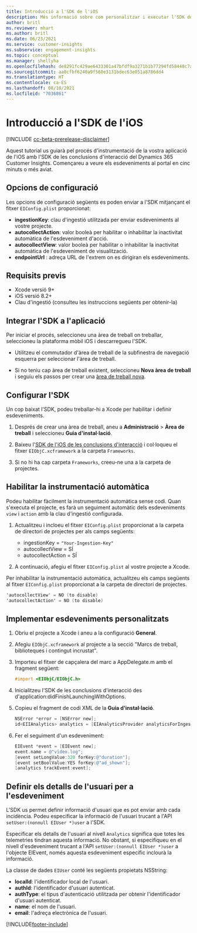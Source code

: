 ```yaml
---
title: Introducció a l'SDK de l'iOS
description: Més informació sobre com personalitzar i executar l'SDK de l'iOS
author: britl
ms.reviewer: mhart
ms.author: britl
ms.date: 06/23/2021
ms.service: customer-insights
ms.subservice: engagement-insights
ms.topic: conceptual
ms.manager: shellyha
ms.openlocfilehash: de8291fc429ae6433301a47bfdf9a3271b1b77294fd58448c7aa6bd0783edc97
ms.sourcegitcommit: aa0cfbf6240a9f560e3131bdec63e051a8786dd4
ms.translationtype: HT
ms.contentlocale: ca-ES
ms.lasthandoff: 08/10/2021
ms.locfileid: "7036861"
---
```

# <a name="get-started-with-the-ios-sdk"></a>Introducció a l'SDK de l'iOS

[!INCLUDE [cc-beta-prerelease-disclaimer](includes/cc-beta-prerelease-disclaimer.md)]

Aquest tutorial us guiarà pel procés d'instrumentació de la vostra aplicació de l'iOS amb l'SDK de les conclusions d'interacció del Dynamics 365 Customer Insights. Començareu a veure els esdeveniments al portal en cinc minuts o més aviat.

## <a name="configuration-options"></a>Opcions de configuració

Les opcions de configuració següents es poden enviar a l'SDK mitjançant el fitxer `EIConfig.plist` proporcionat:

- **ingestionKey**: clau d'ingestió utilitzada per enviar esdeveniments al vostre projecte.
- **autocollectAction**: valor booleà per habilitar o inhabilitar la inactivitat automàtica de l'esdeveniment d'acció.
- **autocollectView**: valor booleà per habilitar o inhabilitar la inactivitat automàtica de l'esdeveniment de visualització.
- **endpointUrl** : adreça URL de l'extrem on es dirigiran els esdeveniments.

## <a name="prerequisites"></a>Requisits previs

- Xcode versió 9+
- iOS versió 8.2+
- Clau d'ingestió (consulteu les instruccions següents per obtenir-la)

## <a name="integrate-the-sdk-into-your-application"></a>Integrar l'SDK a l'aplicació

Per iniciar el procés, seleccioneu una àrea de treball on treballar, seleccioneu la plataforma mòbil iOS i descarregueu l'SDK.

- Utilitzeu el commutador d'àrea de treball de la subfinestra de navegació esquerra per seleccionar l'àrea de treball.

- Si no teniu cap àrea de treball existent, seleccioneu **Nova àrea de treball** i seguiu els passos per crear una [àrea de treball nova](create-workspace.md).

## <a name="configure-the-sdk"></a>Configurar l'SDK

Un cop baixat l'SDK, podeu treballar-hi a Xcode per habilitar i definir esdeveniments.

1. Després de crear una àrea de treball, aneu a **Administració** > **Àrea de treball** i seleccioneu **Guia d'instal·lació**.

1. Baixeu l'[SDK de l'iOS de les conclusions d'interacció](https://download.pi.dynamics.com/sdk/EI-SDKs/ei-ios-sdk.zip) i col·loqueu el fitxer `EIObjC.xcframework` a la carpeta `Frameworks`.

1. Si no hi ha cap carpeta `Frameworks`, creeu-ne una a la carpeta de projectes.

## <a name="enable-auto-instrumentation"></a>Habilitar la instrumentació automàtica
 
Podeu habilitar fàcilment la instrumentació automàtica sense codi. Quan s'executa el projecte, es farà un seguiment automàtic dels esdeveniments `view` i `action` amb la clau d'ingestió configurada. 

1. Actualitzeu i incloeu el fitxer `EIConfig.plist` proporcionat a la carpeta de directori de projectes per als camps següents:
    - ingestionKey = `"Your-Ingestion-Key"`
    - autocollectView = SÍ
    - autocollectAction = SÍ

2. A continuació, afegiu el fitxer `EIConfig.plist` al vostre projecte a Xcode. 



Per inhabilitar la instrumentació automàtica, actualitzeu els camps següents al fitxer `EIConfig.plist` proporcionat a la carpeta de directori de projectes. 

```objectivec
'autocollectView' = NO (to disable)
'autocollectAction' = NO (to disable)
```


## <a name="implement-custom-events"></a>Implementar esdeveniments personalitzats

1. Obriu el projecte a Xcode i aneu a la configuració **General**. 
1. Afegiu `EIObjC.xcframework` al projecte a la secció "Marcs de treball, biblioteques i contingut incrustat".

1. Importeu el fitxer de capçalera del marc a AppDelegate.m amb el fragment següent:

    ```objectivec
    #import <EIObjC/EIObjC.h>
    ```

1. Inicialitzeu l'SDK de les conclusions d'interacció des d'application:didFinishLaunchingWithOptions.
1. Copieu el fragment de codi XML de la **Guia d'instal·lació**.

    ```objectivec
    NSError *error = [NSError new];
    id<EIIAnalytics> analytics = [EIAnalyticsProvider analyticsForIngestionKey:nil error:&error];
    ```

1. Fer el seguiment d'un esdeveniment:

    ```objectivec
    EIEvent *event = [EIEvent new];
    event.name = @"video.log";
    [event setLongValue:320 forKey:@"duration"];
    [event setBoolValue:YES forKey:@"ad_shown"];
    [analytics trackEvent:event];
    ```

## <a name="set-user-details-for-your-event"></a>Definir els detalls de l'usuari per a l'esdeveniment

L'SDK us permet definir informació d'usuari que es pot enviar amb cada incidència. Podeu especificar la informació de l'usuari trucant a l'API `setUser:(nonnull EIUser *)user` a l'SDK.

Especificar els detalls de l'usuari al nivell `Analytics` significa que totes les telemetries tindran aquesta informació. No obstant, si especifiqueu en el nivell d'esdeveniment trucant a l'API `setUser:(nonnull EIUser *)user` a l'objecte EIEvent, només aquesta esdeveniment específic inclourà la informació.

La classe de dades `EIUser` conté les següents propietats NSString:

- **localId**: l'identificador local de l'usuari.
- **authId**: l'identificador d'usuari autenticat.
- **authType**: el tipus d'autenticació utilitzada per obtenir l'identificador d'usuari autenticat.
- **name**: el nom de l'usuari.
- **email**: l'adreça electrònica de l'usuari.


[!INCLUDE[footer-include](../includes/footer-banner.md)]
